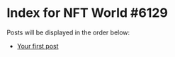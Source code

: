 # Index for NFT World #6129
Posts will be displayed in the order below:

- [Your first post](./001-first.md)

